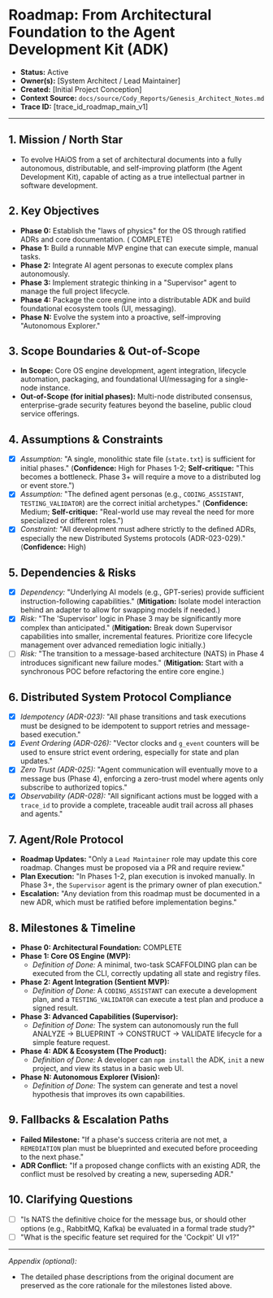 # Roadmap: From Architectural Foundation to the Agent Development Kit (ADK)

* **Status:** Active
* **Owner(s):** [System Architect / Lead Maintainer]
* **Created:** [Initial Project Conception]
* **Context Source:** `docs/source/Cody_Reports/Genesis_Architect_Notes.md`
* **Trace ID:** [trace_id_roadmap_main_v1]

---

## 1. **Mission / North Star**

- To evolve HAiOS from a set of architectural documents into a fully autonomous, distributable, and self-improving platform (the Agent Development Kit), capable of acting as a true intellectual partner in software development.

## 2. **Key Objectives**

- **Phase 0:** Establish the "laws of physics" for the OS through ratified ADRs and core documentation. ( COMPLETE)
- **Phase 1:** Build a runnable MVP engine that can execute simple, manual tasks.
- **Phase 2:** Integrate AI agent personas to execute complex plans autonomously.
- **Phase 3:** Implement strategic thinking in a "Supervisor" agent to manage the full project lifecycle.
- **Phase 4:** Package the core engine into a distributable ADK and build foundational ecosystem tools (UI, messaging).
- **Phase N:** Evolve the system into a proactive, self-improving "Autonomous Explorer."

## 3. **Scope Boundaries & Out-of-Scope**

- **In Scope:** Core OS engine development, agent integration, lifecycle automation, packaging, and foundational UI/messaging for a single-node instance.
- **Out-of-Scope (for initial phases):** Multi-node distributed consensus, enterprise-grade security features beyond the baseline, public cloud service offerings.

## 4. **Assumptions & Constraints**

- [x] *Assumption:* "A single, monolithic state file (`state.txt`) is sufficient for initial phases." (**Confidence:** High for Phases 1-2; **Self-critique:** "This becomes a bottleneck. Phase 3+ will require a move to a distributed log or event store.")
- [x] *Assumption:* "The defined agent personas (e.g., `CODING_ASSISTANT`, `TESTING_VALIDATOR`) are the correct initial archetypes." (**Confidence:** Medium; **Self-critique:** "Real-world use may reveal the need for more specialized or different roles.")
- [x] *Constraint:* "All development must adhere strictly to the defined ADRs, especially the new Distributed Systems protocols (ADR-023-029)." (**Confidence:** High)

## 5. **Dependencies & Risks**

- [x] *Dependency:* "Underlying AI models (e.g., GPT-series) provide sufficient instruction-following capabilities." (**Mitigation:** Isolate model interaction behind an adapter to allow for swapping models if needed.)
- [x] *Risk:* "The 'Supervisor' logic in Phase 3 may be significantly more complex than anticipated." (**Mitigation:** Break down Supervisor capabilities into smaller, incremental features. Prioritize core lifecycle management over advanced remediation logic initially.)
- [ ] *Risk:* "The transition to a message-based architecture (NATS) in Phase 4 introduces significant new failure modes." (**Mitigation:** Start with a synchronous POC before refactoring the entire core engine.)

## 6. **Distributed System Protocol Compliance**

- [x] *Idempotency (ADR-023):* "All phase transitions and task executions must be designed to be idempotent to support retries and message-based execution."
- [x] *Event Ordering (ADR-026):* "Vector clocks and `g_event` counters will be used to ensure strict event ordering, especially for state and plan updates."
- [x] *Zero Trust (ADR-025):* "Agent communication will eventually move to a message bus (Phase 4), enforcing a zero-trust model where agents only subscribe to authorized topics."
- [x] *Observability (ADR-028):* "All significant actions must be logged with a `trace_id` to provide a complete, traceable audit trail across all phases and agents."

## 7. **Agent/Role Protocol**

- **Roadmap Updates:** "Only a `Lead Maintainer` role may update this core roadmap. Changes must be proposed via a PR and require review."
- **Plan Execution:** "In Phases 1-2, plan execution is invoked manually. In Phase 3+, the `Supervisor` agent is the primary owner of plan execution."
- **Escalation:** "Any deviation from this roadmap must be documented in a new ADR, which must be ratified before implementation begins."

## 8. **Milestones & Timeline**

- **Phase 0: Architectural Foundation:**  COMPLETE
- **Phase 1: Core OS Engine (MVP):**
  - *Definition of Done:* A minimal, two-task SCAFFOLDING plan can be executed from the CLI, correctly updating all state and registry files.
- **Phase 2: Agent Integration (Sentient MVP):**
  - *Definition of Done:* A `CODING_ASSISTANT` can execute a development plan, and a `TESTING_VALIDATOR` can execute a test plan and produce a signed result.
- **Phase 3: Advanced Capabilities (Supervisor):**
  - *Definition of Done:* The system can autonomously run the full ANALYZE -> BLUEPRINT -> CONSTRUCT -> VALIDATE lifecycle for a simple feature request.
- **Phase 4: ADK & Ecosystem (The Product):**
  - *Definition of Done:* A developer can `npm install` the ADK, `init` a new project, and view its status in a basic web UI.
- **Phase N: Autonomous Explorer (Vision):**
  - *Definition of Done:* The system can generate and test a novel hypothesis that improves its own capabilities.

## 9. **Fallbacks & Escalation Paths**

- **Failed Milestone:** "If a phase's success criteria are not met, a `REMEDIATION` plan must be blueprinted and executed before proceeding to the next phase."
- **ADR Conflict:** "If a proposed change conflicts with an existing ADR, the conflict must be resolved by creating a new, superseding ADR."

## 10. **Clarifying Questions**

- [ ] "Is NATS the definitive choice for the message bus, or should other options (e.g., RabbitMQ, Kafka) be evaluated in a formal trade study?"
- [ ] "What is the specific feature set required for the 'Cockpit' UI v1?"

---

*Appendix (optional):*
- The detailed phase descriptions from the original document are preserved as the core rationale for the milestones listed above.
